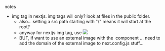 notes

- img tag in nextjs. img tags will only? look at files in the public folder.
  - also... setting a src path starting with "/" means it will start at the root?
  - anyway for nextjs img tag, use <img src="/imageFileName.jpg"/>
  - BUT, if want to use an external image with the <Image/> component ... need to add the domain of the external image to next.config.js stuff...
